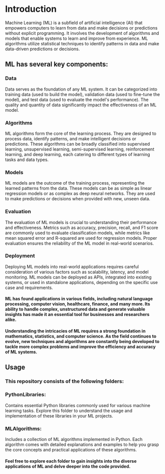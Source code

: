 # Introduction
Machine Learning (ML) is a subfield of artificial intelligence (AI) that empowers computers to learn from data and make decisions or predictions without explicit programming. It involves the development of algorithms and models that enable systems to learn and improve from experience. ML algorithms utilize statistical techniques to identify patterns in data and make data-driven predictions or decisions.

## ML has several key components:

### Data
Data serves as the foundation of any ML system. It can be categorized into training data (used to build the model), validation data (used to fine-tune the model), and test data (used to evaluate the model's performance). The quality and quantity of data significantly impact the effectiveness of an ML model.

### Algorithms
ML algorithms form the core of the learning process. They are designed to process data, identify patterns, and make intelligent decisions or predictions. These algorithms can be broadly classified into supervised learning, unsupervised learning, semi-supervised learning, reinforcement learning, and deep learning, each catering to different types of learning tasks and data types.

### Models
ML models are the outcome of the training process, representing the learned patterns from the data. These models can be as simple as linear regression models or as complex as deep neural networks. They are used to make predictions or decisions when provided with new, unseen data.

### Evaluation
The evaluation of ML models is crucial to understanding their performance and effectiveness. Metrics such as accuracy, precision, recall, and F1 score are commonly used to evaluate classification models, while metrics like mean squared error and R-squared are used for regression models. Proper evaluation ensures the reliability of the ML model in real-world scenarios.

### Deployment
Deploying ML models into real-world applications requires careful consideration of various factors such as scalability, latency, and model monitoring. ML models can be deployed as APIs, integrated into existing systems, or used in standalone applications, depending on the specific use case and requirements.

#### ML has found applications in various fields, including natural language processing, computer vision, healthcare, finance, and many more. Its ability to handle complex, unstructured data and generate valuable insights has made it an essential tool for businesses and researchers alike.

#### Understanding the intricacies of ML requires a strong foundation in mathematics, statistics, and computer science. As the field continues to evolve, new techniques and algorithms are constantly being developed to tackle more complex problems and improve the efficiency and accuracy of ML systems.

## Usage

### This repository consists of the following folders:

### PythonLibraries:
Contains essential Python libraries commonly used for various machine learning tasks. Explore this folder to understand the usage and implementation of these libraries in your ML projects.

### MLAlgorithms:
Includes a collection of ML algorithms implemented in Python. Each algorithm comes with detailed explanations and examples to help you grasp the core concepts and practical applications of these algorithms.

#### Feel free to explore each folder to gain insights into the diverse applications of ML and delve deeper into the code provided.
